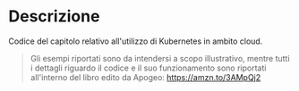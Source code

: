 # Descrizione

Codice del capitolo relativo all'utilizzo di Kubernetes in ambito cloud.

> Gli esempi riportati sono da intendersi a scopo illustrativo, mentre tutti i dettagli riguardo il codice e il suo 
funzionamento sono riportati all'interno del libro edito da Apogeo: 
> https://amzn.to/3AMpQj2
